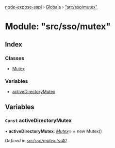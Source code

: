 [node-expose-sspi](../README.md) › [Globals](../globals.md) › ["src/sso/mutex"](_src_sso_mutex_.md)

# Module: "src/sso/mutex"

## Index

### Classes

* [Mutex](../classes/_src_sso_mutex_.mutex.md)

### Variables

* [activeDirectoryMutex](_src_sso_mutex_.md#const-activedirectorymutex)

## Variables

### `Const` activeDirectoryMutex

• **activeDirectoryMutex**: *[Mutex](../classes/_src_sso_mutex_.mutex.md)‹›* = new Mutex()

*Defined in [src/sso/mutex.ts:40](https://github.com/jlguenego/node-expose-sspi/blob/c77a3a8/src/sso/mutex.ts#L40)*
